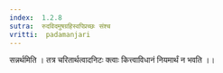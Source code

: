 ```yaml
---
index:  1.2.8
sutra:  रुदविदमुषग्रहिस्वपिप्रच्छः संश्च
vritti:  padamanjari
---
```


सन्नर्थमिति । तत्र चरितार्थत्वादनिटः क्त्वाः कित्त्वाविधानं नियमार्थं न भवति ।।

